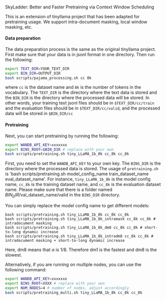 #### 
SkyLadder: Better and Faster Pretraining via Context Window Scheduling

This is an extension of tinyllama project that has been adapted for pretraining usage.
We support intra-document masking, local window masking, etc. 

#### Data preparation
The data preparation process is the same as the original tinyllama project.
First make sure that your data is in jsonl format in one directory. Then run the following:
```bash
export TEXT_DIR=YOUR_TEXT_DIR
export BIN_DIR=OUTPUT_DIR
bash scripts/pajama_processing.sh cc 8k
```
where `cc` is the dataset name and `8k` is the number of tokens in the vocabulary. 
The `TEXT_DIR` is the directory where the text data is stored and the `BIN_DIR` is the directory where the processed data will be stored.
In other words, your training text jsonl files should be in `$TEXT_DIR/cc/train` and the evaluation files should be in `$TEXT_DIR/cc/valid`, and the processed data will be stored in `$BIN_DIR/cc`

#### Pretraining
Next, you can start pretraining by running the following:
```bash
export WANDB_API_KEY=xxxxxxx
export BINS_ROOT=$BIN_DIR # replace with your own
bash scripts/pretraining.sh tiny_LLaMA_1b_8k cc_8k cc_8k
```
First, you need to set the `WANDB_API_KEY` to your own key. The `BINS_DIR` is the directory where the processed data is stored.
The usage of `pretraining.sh` is 'bash scripts/pretraining.sh model_config_name train_dataset_name eval_dataset_name'. For instance, 
`tiny_LLaMA_1b_8k` is the model config name, `cc_8k` is the training dataset name, and `cc_8k` is the evaluation dataset name. 
Please make sure that there is a folder named $BIN_DIR/$val_dataset_name/valid in the `BINS_DIR` directory.


You can simply replace the model config name to get different models:
```
bash scripts/pretraining.sh tiny_LLaMA_1b_8k cc_8k cc_8k
bash scripts/pretraining.sh tiny_LLaMA_1b_8k_intramask cc_8k cc_8k # intradocument masking
bash scripts/pretraining.sh tiny_LLaMA_1b_8k_dm8 cc_8k cc_8k # short-to-long dynamic increase 
bash scripts/pretraining.sh tiny_LLaMA_1b_8k_intradm8 cc_8k cc_8k # intradocument masking + short-to-long dynamic increase
```
Here, dm8 means that $\alpha$ is 1/8. Therefore dm1 is the fastest and dm8 is the slowest.

Alternatively, if you are running on multiple nodes, you can use the following command:
```bash
export WANDB_API_KEY=xxxxxxx
export BINS_ROOT=XXXX # replace with your own
export NUM_NODES=4 # number of nodes, adjust accordingly
bash scripts/pretraining_multi.sh tiny_LLaMA_1b_8k cc_8k cc_8k
```
